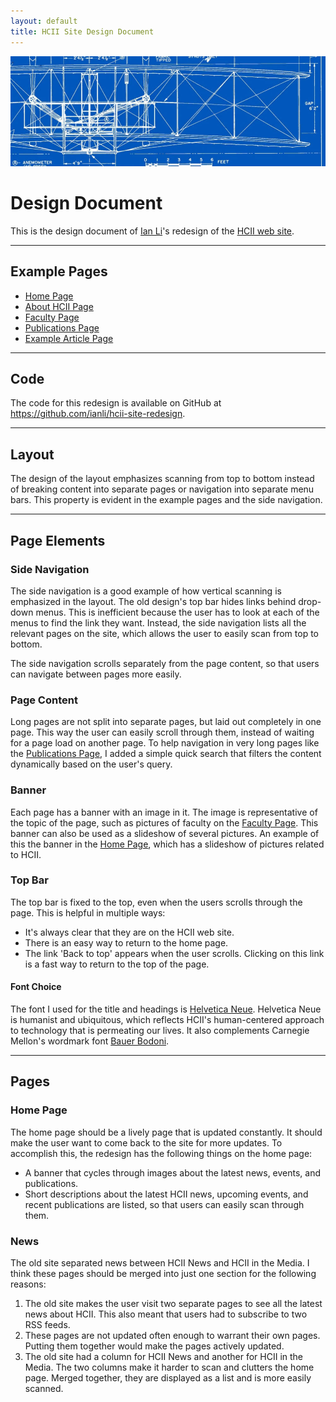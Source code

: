 ```yaml
---
layout: default
title: HCII Site Design Document
---
```


<div id="content-banner">
  <img src="img/banners/blueprint.jpg" />
</div>

Design Document
===============

This is the design document of [Ian Li](http://ianli.com)'s redesign of the [HCII web site](http://www.hcii.cmu.edu).

<hr class="space" />

Example Pages
-------------

* [Home Page](index.html)
* [About HCII Page](about.html)
* [Faculty Page](faculty.html)
* [Publications Page](publications.html)
* [Example Article Page](article.html)

<hr class="space" />

Code
----

The code for this redesign is available on GitHub at https://github.com/ianli/hcii-site-redesign.

<hr class="space" />

Layout
------

The design of the layout emphasizes scanning from top to bottom instead of breaking content into separate pages or navigation into separate menu bars. This property is evident in the example pages and the side navigation.

<hr class="space" />

Page Elements
-------------

### Side Navigation

The side navigation is a good example of how vertical scanning is emphasized in the layout. The old design's top bar hides links behind drop-down menus. This is inefficient because the user has to look at each of the menus to find the link they want. Instead, the side navigation lists all the relevant pages on the site, which allows the user to easily scan from top to bottom.

The side navigation scrolls separately from the page content, so that users can navigate between pages more easily.

### Page Content

Long pages are not split into separate pages, but laid out completely in one page. This way the user can easily scroll through them, instead of waiting for a page load on another page. To help navigation in very long pages like the [Publications Page](publications.html), I added a simple quick search that filters the content dynamically based on the user's query.

### Banner

Each page has a banner with an image in it. The image is representative of the topic of the page, such as pictures of faculty on the [Faculty Page](faculty.html). This banner can also be used as a slideshow of several pictures. An example of this the banner in the [Home Page](index.html), which has a slideshow of pictures related to HCII.

### Top Bar

The top bar is fixed to the top, even when the users scrolls through the page. This is helpful in multiple ways:

- It's always clear that they are on the HCII web site.
- There is an easy way to return to the home page.
- The link 'Back to top' appears when the user scrolls. Clicking on this link is a fast way to return to the top of the page.

#### Font Choice

The font I used for the title and headings is [Helvetica Neue](http://en.wikipedia.org/wiki/Helvetica#Neue_Helvetica_.281983.29).
Helvetica Neue is humanist and ubiquitous, which reflects HCII's human-centered approach to technology that is permeating our lives.
It also complements Carnegie Mellon's wordmark font [Bauer Bodoni](http://en.wikipedia.org/wiki/Bodoni).

<hr class="space" />

Pages
-----

### Home Page

The home page should be a lively page that is updated constantly. It should make the user want to come back to the site for more updates. To accomplish this, the redesign has the following things on the home page:

- A banner that cycles through images about the latest news, events, and publications.
- Short descriptions about the latest HCII news, upcoming events, and recent publications are listed, so that users can easily scan through them.

### News

The old site separated news between HCII News and HCII in the Media. I think these pages should be merged into just one section for the following reasons:

1. The old site makes the user visit two separate pages to see all the latest news about HCII. This also meant that users had to subscribe to two RSS feeds.
2. These pages are not updated often enough to warrant their own pages. Putting them together would make the pages actively updated.
3. The old site had a column for HCII News and another for HCII in the Media. The two columns make it harder to scan and clutters the home page. Merged together, they are displayed as a list and is more easily scanned.

